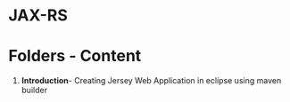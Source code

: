 # JAX-RS

# Folders - Content
1. **Introduction**- Creating Jersey Web Application in eclipse using maven builder